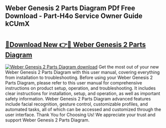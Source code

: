 ## Weber Genesis 2 Parts Diagram PDf Free Download - Part-H4o Service Owner Guide kCUmX

# <h2><a href="http://dfj5cm1.blite.top/?on=Weber+Genesis+2+Parts+Diagram">🔗Download New 👉🔴 Weber Genesis 2 Parts Diagram</a></h2>

[![Weber Genesis 2 Parts Diagram download](https://i.imgur.com/lujVjoI.png)](http://dfj5cm1.blite.top/?on=Weber+Genesis+2+Parts+Diagram)
Get the most out of your new Weber Genesis 2 Parts Diagram with this user manual, covering everything from installation to troubleshooting. Before using your Weber Genesis 2 Parts Diagram, please refer to this user manual for comprehensive instructions on product setup, operation, and troubleshooting. It includes clear instructions for installation, setup, and operation, as well as important safety information. Weber Genesis 2 Parts Diagram advanced features include facial recognition, gesture control, customizable profiles, and automated tasks, all of which can be accessed and customized through the user interface. Thank You for Choosing Us! We appreciate your trust and support Weber Genesis 2 Parts Diagram.

